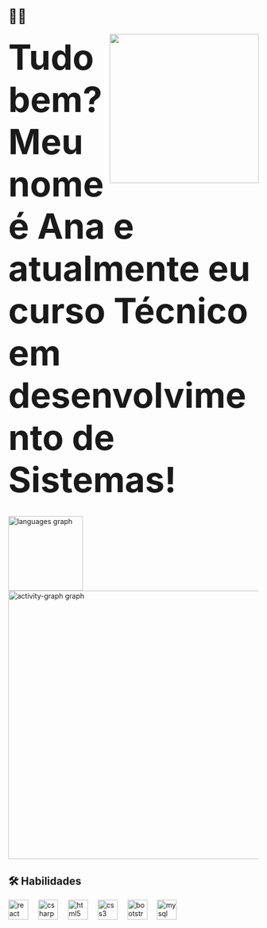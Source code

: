 ### 

# 👋🏽
 
<img align="right" float="right" height="300" margin-top="50" src="https://avatars.githubusercontent.com/u/105755016?s=400&u=28608cfa330fcb14d1dc8a8d458e8cd401a895ac&v=4"  />

###
**<span style="font-size:70;">Tudo bem? Meu nome é Ana e atualmente eu curso Técnico em desenvolvimento de Sistemas!</span>**


  
<br>
<div align="left">
  <img src="https://github-readme-stats.vercel.app/api/top-langs?username=anajullia&locale=pt-br&hide_title=false&layout=compact&card_width=320&langs_count=4&theme=dracula&hide_border=true&order=2" height="150" alt="languages graph" /> <br>
  </div>
 <img src="https://github-readme-activity-graph.vercel.app/graph?username=anajullia&radius=16&theme=react&area=true&order=5&hide_border=true&hide_title=true" width="540" alt="activity-graph graph"  />
 
## 🛠 Habilidades 

<div align="left">
  <img src="https://cdn.jsdelivr.net/gh/devicons/devicon/icons/react/react-original.svg" height="40" alt="react logo"  />
  <img width="12" />
  <img src="https://cdn.jsdelivr.net/gh/devicons/devicon/icons/csharp/csharp-original.svg" height="40" alt="csharp logo"  />
  <img width="12" />
  <img src="https://cdn.jsdelivr.net/gh/devicons/devicon/icons/html5/html5-original.svg" height="40" alt="html5 logo"  />
  <img width="12" />
  <img src="https://cdn.jsdelivr.net/gh/devicons/devicon/icons/css3/css3-original.svg" height="40" alt="css3 logo"  />
  <img width="12" />
  <img src="https://cdn.jsdelivr.net/gh/devicons/devicon/icons/bootstrap/bootstrap-original.svg" height="40" alt="bootstrap logo"  />
  <img width="12" />
  <img src="https://cdn.jsdelivr.net/gh/devicons/devicon/icons/mysql/mysql-original.svg" height="40" alt="mysql logo"  />
</div>

###
